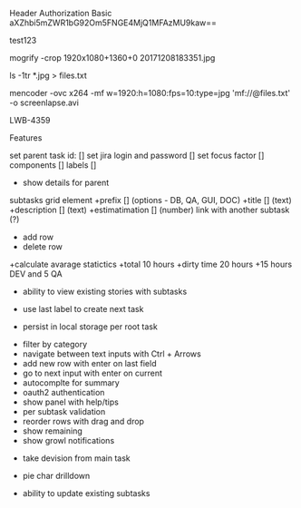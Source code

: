 Header
Authorization
Basic aXZhbi5mZWR1bG92Om5FNGE4MjQ1MFAzMU9kaw==

test123

mogrify -crop 1920x1080+1360+0 20171208183351.jpg

ls -1tr *.jpg > files.txt

mencoder -ovc x264 -mf w=1920:h=1080:fps=10:type=jpg 'mf://@files.txt' -o screenlapse.avi

LWB-4359

Features

set parent task id:
[]
set jira login and password
[]
set focus factor
[]
components
[]
labels
[]

+ show details for parent

subtasks grid element
+prefix [] (options - DB, QA, GUI, DOC)
+title [] (text)
+description [] (text)
+estimatimation [] (number)
link with another subtask (?)
+ add row
+ delete row

+calculate avarage statictics
+total 10 hours
+dirty time 20 hours
+15 hours DEV and 5 QA

+ ability to view existing stories with subtasks

+ use last label to create next task

+ persist in local storage per root task

- filter by category
- navigate between text inputs with Ctrl + Arrows
- add new row with enter on last field
- go to next input with enter on current
- autocomplte for summary
- oauth2 authentication
- show panel with help/tips
- per subtask validation
- reorder rows with drag and drop
- show remaining
- show growl notifications

+ take devision from main task

+ pie char drilldown

+ ability to update existing subtasks